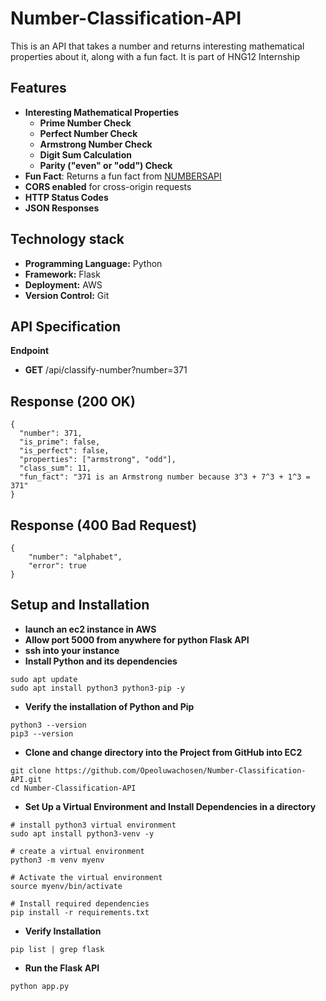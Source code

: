 # Number-Classification-API
This is an API that takes a number and returns interesting mathematical properties about it, along with a fun fact. It is part of HNG12 Internship

## Features
- **Interesting Mathematical Properties**
    - **Prime Number Check**
    - **Perfect Number Check**
    - **Armstrong Number Check**
    - **Digit Sum Calculation**
    - **Parity ("even" or "odd") Check**
- **Fun Fact**: Returns a fun fact from [NUMBERSAPI](http://numbersapi.com/#42)
- **CORS enabled** for cross-origin requests
-  **HTTP Status Codes**
-  **JSON Responses**

## Technology stack
- **Programming Language:** Python
-  **Framework:** Flask
-  **Deployment:** AWS
-   **Version Control:** Git
   
## API Specification
**Endpoint**
- **GET** <your-url>/api/classify-number?number=371
## Response (200 OK)
```
{
  "number": 371,
  "is_prime": false,
  "is_perfect": false,
  "properties": ["armstrong", "odd"],
  "class_sum": 11,
  "fun_fact": "371 is an Armstrong number because 3^3 + 7^3 + 1^3 = 371"
}
```
## Response (400 Bad Request)
```
{
    "number": "alphabet",
    "error": true
}
```

## Setup and Installation
- **launch an ec2 instance in AWS**
- **Allow port 5000 from anywhere for python Flask API**
- **ssh into your instance**
- **Install Python and its dependencies**
```
sudo apt update 
sudo apt install python3 python3-pip -y
```

- **Verify the installation of Python and Pip**
```
python3 --version
pip3 --version
```

- **Clone and change directory into the Project from GitHub into EC2**
```
git clone https://github.com/Opeoluwachosen/Number-Classification-API.git
cd Number-Classification-API
```

- **Set Up a Virtual Environment and Install Dependencies in a directory**
```
# install python3 virtual environment  
sudo apt install python3-venv -y

# create a virtual environment  
python3 -m venv myenv

# Activate the virtual environment  
source myenv/bin/activate

# Install required dependencies  
pip install -r requirements.txt
```

- **Verify Installation**
```
pip list | grep flask
```
- **Run the Flask API**
```
python app.py
```
